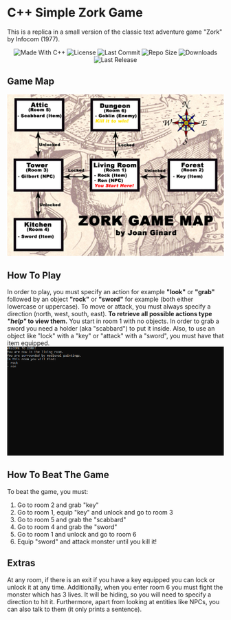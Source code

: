 # C++ Simple Zork Game
This is a replica in a small version of the classic text adventure game "Zork" by Infocom (1977). 

<p align="center">
  <a>
    <img alt="Made With C++" src="https://img.shields.io/badge/made%20with-C++-57b9d3.svg?logo=CPlusPlus">
  </a>
  <a>
    <img alt="License" src="https://img.shields.io/github/license/JoanStinson/Zork?&logo=github">
  </a>
  <a>
    <img alt="Last Commit" src="https://img.shields.io/github/last-commit/JoanStinson/Zork?logo=Mapbox&color=orange">
  </a>
  <a>
    <img alt="Repo Size" src="https://img.shields.io/github/repo-size/JoanStinson/Zork?logo=VirtualBox">
  </a>
  <a>
    <img alt="Downloads" src="https://img.shields.io/github/downloads/JoanStinson/Zork/total?color=brightgreen">
  </a>
  <a>
    <img alt="Last Release" src="https://img.shields.io/github/v/release/JoanStinson/Zork?include_prereleases&logo=Dropbox&color=yellow">
  </a>
</p>

## Game Map
![](GameMap.jpg)

## How To Play
In order to play, you must specify an action for example **"look"** or **"grab"** followed by an object **"rock"** or **"sword"** for example (both either lowercase or uppercase). 
To move or attack, you must always specify a direction (north, west, south, east).
**To retrieve all possible actions type _"help"_ to view them.**
You start in room 1 with no objects.
In order to grab a sword you need a holder (aka "scabbard") to put it inside. Also, to use an object like "lock" with a "key" or "attack" with a "sword",
you must have that item equipped.
![](example.gif)

## How To Beat The Game
To beat the game, you must:
1. Go to room 2 and grab "key"
2. Go to room 1, equip "key" and unlock and go to room 3
3. Go to room 5 and grab the "scabbard"
4. Go to room 4 and grab the "sword"
5. Go to room 1 and unlock and go to room 6
6. Equip "sword" and attack monster until you kill it!

## Extras
At any room, if there is an exit if you have a key equipped you can lock or unlock it at any time.
Additionally, when you enter room 6 you must fight the monster which has 3 lives. It will be hiding, so you will need to specify a direction to hit it.
Furthermore, apart from looking at entities like NPCs, you can also talk to them (it only prints a sentence).

